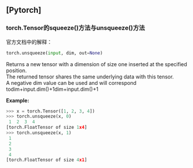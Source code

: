## \[Pytorch\]

### torch.Tensor的squeeze\(\)方法与unsqueeze\(\)方法

官方文档中的解释：

```python
torch.unsqueeze(input, dim, out=None)
```

Returns a new tensor with a dimension of size one inserted at the specified position.  
The returned tensor shares the same underlying data with this tensor.  
A negative dim value can be used and will correspond todim+input.dim\(\)+1dim+input.dim\(\)+1

**Example:**

```python
>>> x = torch.Tensor([1, 2, 3, 4])
>>> torch.unsqueeze(x, 0)
 1  2  3  4
[torch.FloatTensor of size 1x4]
>>> torch.unsqueeze(x, 1)
 1
 2
 3
 4
[torch.FloatTensor of size 4x1]
```



